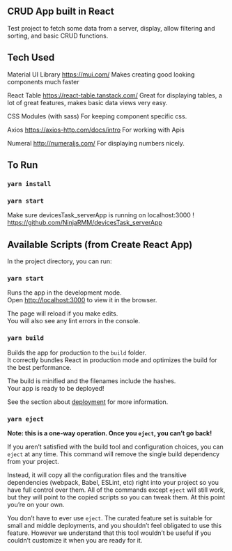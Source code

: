 ##  CRUD App built in React 

Test project to fetch some data from a server, display, allow filtering and sorting, and basic CRUD functions.

## Tech Used

Material UI Library
https://mui.com/
Makes creating good looking components much faster

React Table
https://react-table.tanstack.com/
Great for displaying tables, a lot of great features, makes basic data views very easy.

CSS Modules (with sass)
For keeping component specific css.

Axios
https://axios-http.com/docs/intro
For working with Apis

Numeral
http://numeraljs.com/
For displaying numbers nicely.

## To Run

### `yarn install`

### `yarn start`

Make sure devicesTask_serverApp is running on localhost:3000 !
https://github.com/NinjaRMM/devicesTask_serverApp

## Available Scripts (from Create React App)

In the project directory, you can run:

### `yarn start`

Runs the app in the development mode.\
Open [http://localhost:3000](http://localhost:3000) to view it in the browser.

The page will reload if you make edits.\
You will also see any lint errors in the console.

### `yarn build`

Builds the app for production to the `build` folder.\
It correctly bundles React in production mode and optimizes the build for the best performance.

The build is minified and the filenames include the hashes.\
Your app is ready to be deployed!

See the section about [deployment](https://facebook.github.io/create-react-app/docs/deployment) for more information.

### `yarn eject`

**Note: this is a one-way operation. Once you `eject`, you can’t go back!**

If you aren’t satisfied with the build tool and configuration choices, you can `eject` at any time. This command will remove the single build dependency from your project.

Instead, it will copy all the configuration files and the transitive dependencies (webpack, Babel, ESLint, etc) right into your project so you have full control over them. All of the commands except `eject` will still work, but they will point to the copied scripts so you can tweak them. At this point you’re on your own.

You don’t have to ever use `eject`. The curated feature set is suitable for small and middle deployments, and you shouldn’t feel obligated to use this feature. However we understand that this tool wouldn’t be useful if you couldn’t customize it when you are ready for it.
